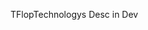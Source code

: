 TFlopTechnologys Desc in Dev

<!---
TFlopTechologys/TFlopTechologys is a ✨ special ✨ repository because its `README.md` (this file) appears on your GitHub profile.
You can click the Preview link to take a look at your changes.
--->
